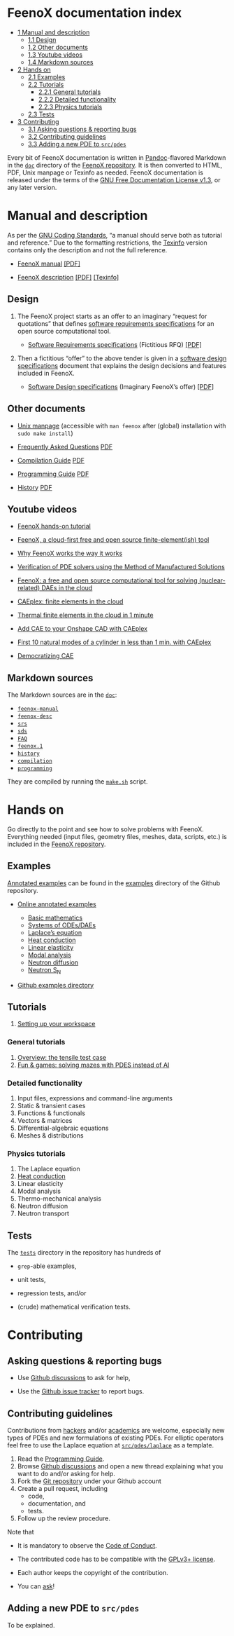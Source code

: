# FeenoX documentation index

- [<span class="toc-section-number">1</span> Manual and description][]
  - [<span class="toc-section-number">1.1</span> Design][]
  - [<span class="toc-section-number">1.2</span> Other documents][]
  - [<span class="toc-section-number">1.3</span> Youtube videos][]
  - [<span class="toc-section-number">1.4</span> Markdown sources][]
- [<span class="toc-section-number">2</span> Hands on][]
  - [<span class="toc-section-number">2.1</span> Examples][]
  - [<span class="toc-section-number">2.2</span> Tutorials][]
    - [<span class="toc-section-number">2.2.1</span> General
      tutorials][]
    - [<span class="toc-section-number">2.2.2</span> Detailed
      functionality][]
    - [<span class="toc-section-number">2.2.3</span> Physics
      tutorials][]
  - [<span class="toc-section-number">2.3</span> Tests][]
- [<span class="toc-section-number">3</span> Contributing][]
  - [<span class="toc-section-number">3.1</span> Asking questions &
    reporting bugs][]
  - [<span class="toc-section-number">3.2</span> Contributing
    guidelines][]
  - [<span class="toc-section-number">3.3</span> Adding a new PDE to
    `src/pdes`][]

Every bit of FeenoX documentation is written in [Pandoc][]-flavored
Markdown in the [`doc`][] directory of the [FeenoX repository][]. It is
then converted to HTML, PDF, Unix manpage or Texinfo as needed. FeenoX
documentation is released under the terms of the [GNU Free Documentation
License v1.3][], or any later version.

  [<span class="toc-section-number">1</span> Manual and description]: #manual-and-description
  [<span class="toc-section-number">1.1</span> Design]: #design
  [<span class="toc-section-number">1.2</span> Other documents]: #other-documents
  [<span class="toc-section-number">1.3</span> Youtube videos]: #sec:youtube
  [<span class="toc-section-number">1.4</span> Markdown sources]: #markdown-sources
  [<span class="toc-section-number">2</span> Hands on]: #hands-on
  [<span class="toc-section-number">2.1</span> Examples]: #examples
  [<span class="toc-section-number">2.2</span> Tutorials]: #tutorials
  [<span class="toc-section-number">2.2.1</span> General tutorials]: #general-tutorials
  [<span class="toc-section-number">2.2.2</span> Detailed functionality]:
    #detailed-functionality
  [<span class="toc-section-number">2.2.3</span> Physics tutorials]: #physics-tutorials
  [<span class="toc-section-number">2.3</span> Tests]: #tests
  [<span class="toc-section-number">3</span> Contributing]: #contributing
  [<span class="toc-section-number">3.1</span> Asking questions & reporting bugs]:
    #asking-questions-reporting-bugs
  [<span class="toc-section-number">3.2</span> Contributing guidelines]:
    #contributing-guidelines
  [<span class="toc-section-number">3.3</span> Adding a new PDE to `src/pdes`]:
    #adding-a-new-pde-to-srcpdes
  [Pandoc]: https://pandoc.org/
  [`doc`]: https://github.com/seamplex/feenox/tree/main/doc
  [FeenoX repository]: https://github.com/seamplex/feenox/
  [GNU Free Documentation License v1.3]: https://www.gnu.org/licenses/fdl-1.3.html

# Manual and description

As per the [GNU Coding Standards][], “a manual should serve both as
tutorial and reference.” Due to the formatting restrictions, the
[Texinfo][] version contains only the description and not the full
reference.

- [FeenoX manual][] [\[PDF\]][1]
- [FeenoX description][] [\[PDF\]][2] [\[Texinfo\]][3]

  [GNU Coding Standards]: https://www.gnu.org/prep/standards/standards.html#GNU-Manuals
  [Texinfo]: https://www.gnu.org/software/texinfo/
  [FeenoX manual]: https://www.seamplex.com/feenox/doc/feenox-manual.html
  [1]: https://www.seamplex.com/feenox/doc/feenox-manual.pdf
  [FeenoX description]: https://www.seamplex.com/feenox/doc/feenox-desc.html
  [2]: https://www.seamplex.com/feenox/doc/feenox-desc.pdf
  [3]: https://www.seamplex.com/feenox/doc/feenox-desc.texi

## Design

1.  The FeenoX project starts as an offer to an imaginary “request for
    quotations” that defines [software requirements specifications][]
    for an open source computational tool.

    - [Software Requirements specifications][] (Fictitious RFQ)
      [\[PDF\]][4]

2.  Then a fictitious “offer” to the above tender is given in a
    [software design
    specifications][software requirements specifications] document that
    explains the design decisions and features included in FeenoX.

    - [Software Design specifications][] (Imaginary FeenoX’s offer)
      [\[PDF\]][5]

  [software requirements specifications]: https://seamplex.com/feenox/doc/srs.html
  [4]: https://www.seamplex.com/feenox/doc/srs.pdf
  [Software Design specifications]: https://seamplex.com/feenox/doc/sds.html
  [5]: https://www.seamplex.com/feenox/doc/sds.pdf

## Other documents

- [Unix manpage][] (accessible with `man feenox` after (global)
  installation with `sudo make install`)
- [Frequently Asked Questions][] [PDF][]
- [Compilation Guide][] [PDF][6]
- [Programming Guide][] [PDF][7]
- [History][] [PDF][8]

  [Unix manpage]: https://www.seamplex.com/feenox/doc/feenox.1.html
  [Frequently Asked Questions]: FAQs.markdown
  [PDF]: https://www.seamplex.com/feenox/doc/FAQs.pdf
  [Compilation Guide]: compilation.markdown
  [6]: https://www.seamplex.com/feenox/doc/compilation.pdf
  [Programming Guide]: programming.markdown
  [7]: https://www.seamplex.com/feenox/doc/programming.pdf
  [History]: history.markdown
  [8]: https://www.seamplex.com/feenox/doc/history.pdf

## Youtube videos

- [FeenoX hands-on tutorial][]
- [FeenoX, a cloud-first free and open source finite-element(ish)
  tool][]
- [Why FeenoX works the way it works][]
- [Verification of PDE solvers using the Method of Manufactured
  Solutions][]
- [FeenoX: a free and open source computational tool for solving
  (nuclear-related) DAEs in the cloud][]
- [CAEplex: finite elements in the cloud][]
- [Thermal finite elements in the cloud in 1 minute][]
- [Add CAE to your Onshape CAD with CAEplex][]
- [First 10 natural modes of a cylinder in less than 1 min. with
  CAEplex][]
- [Democratizing CAE][]

  [FeenoX hands-on tutorial]: https://www.youtube.com/watch?v=b3K2QewI8jE
  [FeenoX, a cloud-first free and open source finite-element(ish) tool]:
    https://www.youtube.com/watch?v=EZSjFzJAhbw
  [Why FeenoX works the way it works]: https://www.youtube.com/watch?v=66WvYTb4pSg
  [Verification of PDE solvers using the Method of Manufactured Solutions]:
    https://www.youtube.com/watch?v=mGNwL8TGijg
  [FeenoX: a free and open source computational tool for solving (nuclear-related) DAEs in the cloud]:
    https://www.youtube.com/watch?v=e8kFmFOsbPk
  [CAEplex: finite elements in the cloud]: https://www.youtube.com/watch?v=DOnoXo_MCZg
  [Thermal finite elements in the cloud in 1 minute]: https://www.youtube.com/watch?v=mOxQeIk2WJA
  [Add CAE to your Onshape CAD with CAEplex]: https://www.youtube.com/watch?v=ylXAUAsfb5E
  [First 10 natural modes of a cylinder in less than 1 min. with CAEplex]:
    https://www.youtube.com/watch?v=kD3tQdq17ZE
  [Democratizing CAE]: https://www.youtube.com/watch?v=7KqiMbrSLDc

## Markdown sources

The Markdown sources are in the [`doc`][]:

- [`feenox-manual`][]
- [`feenox-desc`][`feenox-manual`]
- [`srs`][]
- [`sds`][]
- [`FAQ`][]
- [`feenox.1`][]
- [`history`][]
- [`compilation`][]
- [`programming`][]

They are compiled by running the [`make.sh`][] script.

  [`doc`]: https://github.com/seamplex/feenox/tree/main/doc
  [`feenox-manual`]: https/github.com/seamplex/feenox/blob/main/doc/feenox-desc.markdown
  [`srs`]: https/github.com/seamplex/feenox/blob/main/doc/srs.markdown
  [`sds`]: https/github.com/seamplex/feenox/blob/main/doc/sds.markdown
  [`FAQ`]: https/github.com/seamplex/feenox/blob/main/doc/FAQ.markdown
  [`feenox.1`]: https/github.com/seamplex/feenox/blob/main/doc/feenox.1.markdown
  [`history`]: https/github.com/seamplex/feenox/blob/main/doc/history.markdown
  [`compilation`]: https/github.com/seamplex/feenox/blob/main/doc/compilation.markdown
  [`programming`]: https/github.com/seamplex/feenox/blob/main/doc/programming.markdown
  [`make.sh`]: https://github.com/seamplex/feenox/blob/main/doc/make.sh

# Hands on

Go directly to the point and see how to solve problems with FeenoX.
Everything needed (input files, geometry files, meshes, data, scripts,
etc.) is included in the [FeenoX repository][].

  [FeenoX repository]: https://github.com/seamplex/feenox/

## Examples

[Annotated examples][] can be found in the [examples][] directory of the
Github repository.

- [Online annotated examples][Annotated examples]
  - [Basic mathematics][]
  - [Systems of ODEs/DAEs][]
  - [Laplace’s equation][]
  - [Heat conduction][]
  - [Linear elasticity][]
  - [Modal analysis][]
  - [Neutron diffusion][]
  - [Neutron S<sub>N</sub>][]
- [Github examples directory][examples]

  [Annotated examples]: https://www.seamplex.com/feenox/examples
  [examples]: https://github.com/seamplex/feenox/tree/main/examples
  [Basic mathematics]: https://seamplex.com/feenox/examples/basic.html
  [Systems of ODEs/DAEs]: https://seamplex.com/feenox/examples/daes.html
  [Laplace’s equation]: https://seamplex.com/feenox/examples/laplace.html
  [Heat conduction]: https://seamplex.com/feenox/examples/thermal.html
  [Linear elasticity]: https://seamplex.com/feenox/examples/mechanical.html
  [Modal analysis]: https://seamplex.com/feenox/examples/modal.html
  [Neutron diffusion]: https://seamplex.com/feenox/examples/neutron_diffusion.html
  [Neutron S<sub>N</sub>]: https://seamplex.com/feenox/examples/neutron_sn.html

## Tutorials

1.  [Setting up your workspace][]

  [Setting up your workspace]: https://www.seamplex.com/feenox/doc/tutorials/000-setup

### General tutorials

1.  [Overview: the tensile test case][]
2.  [Fun & games: solving mazes with PDES instead of AI][]

  [Overview: the tensile test case]: https://www.seamplex.com/feenox/doc/tutorials/110-tensile-test
  [Fun & games: solving mazes with PDES instead of AI]: https://www.seamplex.com/feenox/doc/tutorials/120-mazes

### Detailed functionality

1.  Input files, expressions and command-line arguments
2.  Static & transient cases
3.  Functions & functionals
4.  Vectors & matrices
5.  Differential-algebraic equations
6.  Meshes & distributions

### Physics tutorials

1.  The Laplace equation
2.  [Heat conduction][9]
3.  Linear elasticity
4.  Modal analysis
5.  Thermo-mechanical analysis
6.  Neutron diffusion
7.  Neutron transport

  [9]: https://www.seamplex.com/feenox/doc/tutorials/320-thermal

## Tests

The [`tests`][] directory in the repository has hundreds of

- `grep`-able examples,
- unit tests,
- regression tests, and/or
- (crude) mathematical verification tests.

  [`tests`]: https://github.com/seamplex/feenox/tree/main/tests

# Contributing

## Asking questions & reporting bugs

- Use [Github discussions][] to ask for help,
- Use the [Github issue tracker][] to report bugs.

  [Github discussions]: https://github.com/seamplex/feenox/discussions
  [Github issue tracker]: https://github.com/seamplex/feenox/issues

## Contributing guidelines

Contributions from [hackers][] and/or [academics][] are welcome,
especially new types of PDEs and new formulations of existing PDEs. For
elliptic operators feel free to use the Laplace equation at
[`src/pdes/laplace`][] as a template.

1.  Read the [Programming Guide][10].
2.  Browse [Github discussions][] and open a new thread explaining what
    you want to do and/or asking for help.
3.  Fork the [Git repository][] under your Github account
4.  Create a pull request, including
    - code,
    - documentation, and
    - tests.
5.  Follow up the review procedure.

Note that

- It is mandatory to observe the [Code of Conduct][].
- The contributed code has to be compatible with the [GPLv3+ license][].
- Each author keeps the copyright of the contribution.
- You can [ask][Github discussions]!

  [hackers]: http://localhost/milhouse/feenox/README4hackers.html
  [academics]: http://localhost/milhouse/feenox/README4academics.html
  [`src/pdes/laplace`]: https://github.com/seamplex/feenox/tree/main/src/pdes/laplace
  [10]: https://seamplex.com/feenox/doc/programming.html
  [Github discussions]: https://github.com/seamplex/feenox/discussions
  [Git repository]: https://github.com/seamplex/feenox/
  [Code of Conduct]: https://seamplex.com/feenox/doc/CODE_OF_CONDUCT.html
  [GPLv3+ license]: https://www.seamplex.com/feenox/#sec:licensing

## Adding a new PDE to `src/pdes`

To be explained.
